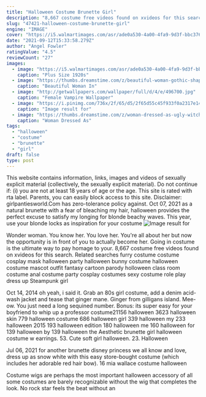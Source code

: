 ```yaml
---
title: "Halloween Costume Brunette Girl"
description: "8,667 costume free videos found on xvideos for this search.  Related searches furry costume costume cosplay mask halloween party halloween bunny costume halloween costume mascot outfit fantasy cartoon parody holloween class room costume anal costume party cosplay costumes sexy costume role play dress up Steampunk girl"
slug: "47421-halloween-costume-brunette-girl"
engine: "IMAGE"
cover: "https://i5.walmartimages.com/asr/ade0a530-4a00-4fa9-9d3f-bbc376893a14_1.1b2b0deb746272b195d9b31583b7ae28.jpeg"
date: "2021-09-12T15:33:58.279Z"
author: "Angel Fowler"
ratingValue: "4.5"
reviewCount: "27"
images:
  - image: "https://i5.walmartimages.com/asr/ade0a530-4a00-4fa9-9d3f-bbc376893a14_1.1b2b0deb746272b195d9b31583b7ae28.jpeg"
    caption: "Plus Size 1920s"
  - image: "https://thumbs.dreamstime.com/z/beautiful-woman-gothic-shape-pigtails-27072541.jpg"
    caption: "Beautiful Woman In"
  - image: "http://getwallpapers.com/wallpaper/full/d/4/e/496700.jpg"
    caption: "Female Vampire Wallpaper"
  - image: "https://i.pinimg.com/736x/2f/65/d5/2f65d55c45f933f0a2317e149886bbfa.jpg"
    caption: "Image result for"
  - image: "https://thumbs.dreamstime.com/z/woman-dressed-as-ugly-witch-425940.jpg"
    caption: "Woman Dressed As"
tags:
  - "halloween"
  - "costume"
  - "brunette"
  - "girl"
draft: false
type: post
---
```


This website contains information, links, images and videos of sexually explicit material (collectively, the sexually explicit material). Do not continue if: (i) you are not at least 18 years of age or the age. This site is rated with rta label. Parents, you can easily block access to this site. Disclaimer: girlpantiesworld.Com has zero-tolerance policy against. Oct 07, 2021 as a natural brunette with a fear of bleaching my hair, halloween provides the perfect excuse to satisfy my longing for blonde beachy waves. This year, use your blonde locks as inspiration for your costume
![Image result for](https://i.pinimg.com/736x/2f/65/d5/2f65d55c45f933f0a2317e149886bbfa.jpg "Image result for")

Wonder woman. You know her. You love her. You&#39;re all about her but now the opportunity is in front of you to actually become her. Going in costume is the ultimate way to pay homage to your. 8,667 costume free videos found on xvideos for this search.  Related searches furry costume costume cosplay mask halloween party halloween bunny costume halloween costume mascot outfit fantasy cartoon parody holloween class room costume anal costume party cosplay costumes sexy costume role play dress up Steampunk girl
<!--inArticleAds-->

<!--galleryOne-->

Oct 14, 2014 oh yeah, i said it. Grab an 80s girl costume, add a denim acid-wash jacket and tease that ginger mane. Ginger from gilligans island. Mee-ow. You just need a long sequined number. Bonus: its super easy for your boyfriend to whip up a professor costume21156 halloween 3623 halloween skin 779 halloween costume 686 halloween girl 339 halloween my 233 halloween 2015 193 halloween edition 180 halloween me 160 halloween for 139 halloween by 139 halloween the  Aesthetic brunette girl halloween costume w earrings. 53. Cute soft girl halloween. 23. Halloween
<!--inArticleAds-->

<!--galleryTwo-->

Jul 06, 2021 for another brunette disney princess we all know and love, dress up as snow white with this easy store-bought costume (which includes her adorable red hair bow). 16 mia wallace costume halloween
<!--galleryThree-->

Costume wigs are perhaps the most important halloween accessory of all  some costumes are barely recognizable without the wig that completes the look. No rock star feels the beat without an